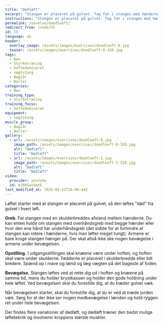 ```yaml
---
title: "Dødløft"
excerpt: "Stangen er placeret på gulvet. Tag fat i stangen med hænderne i skulderbredde. Rejs dig ved at skyde hoften frem, mens stangen bare hænger i armene."
instructions: "Stangen er placeret på gulvet. Tag fat i stangen med hænderne i skulderbredde. Rejs dig ved at skyde hoften frem, mens stangen bare hænger i armene."
permalink: /oevelse/doedloeft/
redirect_from: /node/55
id: 55
language: da
header:
  overlay_image: /assets/images/exercises/doedloeft-0.jpg
  teaser: /assets/images/exercises/doedloeft-0-320.jpg
tags:
  - Ben
  - Styrketræning
  - hoftedomineret
  - vægtstang
  - Baglår
  - Baller
categories:
  - Ben
training_type: 
  - Styrketræning
training_focus: 
  - hoftedomineret
equipment:
  - vægtstang
muscle_group:
  - Baglår
  - Baller
gallery:
  - url: /assets/images/exercises/doedloeft-0.jpg
    image_path: /assets/images/exercises/doedloeft-0-320.jpg
    alt: "Dødløft"
    title: "Dødløft"
  - url: /assets/images/exercises/doedloeft-1.jpg
    image_path: /assets/images/exercises/doedloeft-1-320.jpg
    alt: "Dødløft"
    title: "Dødløft"
video:
  provider: youtube
  id: mJ0OSws9qtE
last_modified_at: 2015-03-21T16:06:44Z
---
```


Løftet starter med at stangen er placeret på gulvet, så den løftes "død" fra gulvet i hvert løft.

**Greb.** Fat stangen med en skulderbreddes afstand mellem hænderne. Du kan enten holde om stangen med overhåndsgreb med begge hænder eller hvor den ene hånd har underhåndsgreb (det sidste for at forhindre at stangen kan rotere i hænderne, hvis man løfter meget tungt). Armene er bare kroge stangen hænger på. Der skal altså ikke ske nogen bevægelse i armene under bevægelsen.

**Opstilling.** I udgangsstillingen skal knæene være under hoften, og hoften skal være under skulderne. Fødderne er placeret i skulderbredde eller lidt bredere. Spænd op i mave og lænd og læg vægten på det bageste af foden.

**Bevægelse.** Stangen løftes ved at rette dig ud i hoften og knæene på samme tid, mens du holder brystkassen og holder den gode holdning under hele løftet. Ved bevægelsen skal du forestille dig, at du træder gulvet væk.

Når bevægelsen starter, skal du forestille dig, at du er ved at træde jorden væk. Sørg for at der ikke ser nogen medbevægelse i lænden og hold ryggen ret under hele bevægelsen.

Der findes flere variationer af dødløft, og dødløft træner den bedst mulige løfteteknik og involverer kroppens største muskler.
